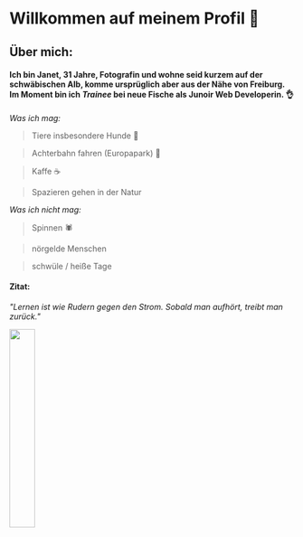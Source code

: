 # Willkommen auf meinem Profil 👋

## Über mich: 

#### Ich bin Janet, 31 Jahre, Fotografin und wohne seid kurzem auf der schwäbischen Alb, komme ursprüglich aber aus der Nähe von Freiburg. Im Moment bin ich _Trainee_ bei neue Fische als Junoir Web Developerin. :ok_hand:


_Was ich mag:_ 

> Tiere insbesondere Hunde :dog:

> Achterbahn fahren (Europapark) :roller_coaster:

> Kaffe :coffee:

> Spazieren gehen in der Natur

_Was ich nicht mag:_

> Spinnen 🕷️

> nörgelde Menschen 

> schwüle / heiße Tage

#### Zitat: 

_"Lernen ist wie Rudern gegen den Strom. Sobald man aufhört, treibt man zurück."_

<img src=https://www.zahnarztpraxis-gross-schilling.de/images/919/rudern00003.gif width=30% height=30%>








